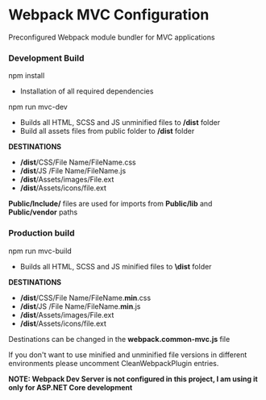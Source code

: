 # Webpack MVC Configuration

Preconfigured Webpack module bundler for MVC applications 

### Development Build
npm install
- Installation of all required dependencies

npm run mvc-dev
* Builds all HTML, SCSS and JS unminified files to **/dist** folder
* Build all assets files from public folder to **/dist** folder

**DESTINATIONS**

* **/dist**/CSS/File Name/FileName.css
* **/dist**/JS /File Name/FileName.js
* **/dist**/Assets/images/File.ext
* **/dist**/Assets/icons/file.ext

**Public/Include/** files are used for imports from  **Public/lib** and **Public/vendor** paths

### Production build
npm run mvc-build
* Builds all HTML, SCSS and JS minified files to **\dist** folder 

**DESTINATIONS**

* **/dist**/CSS/File Name/FileName.**min**.css
* **/dist**/JS /File Name/FileName.**min**.js
* **/dist**/Assets/images/File.ext
* **/dist**/Assets/icons/file.ext


Destinations can be changed in the **webpack.common-mvc.js** file

If you don't want to use minified and unminified file versions in different
environments please uncomment CleanWebpackPlugin entries.

**NOTE: Webpack Dev Server is not configured in this project,
I am using it only for ASP.NET Core development** 



